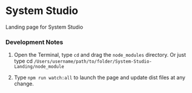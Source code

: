 # System Studio #

Landing page for System Studio

### Development Notes ###

1. Open the Terminal, type `cd` and drag the `node_modules` directory. Or just type cd `/Users/username/path/to/folder/System-Studio-Landing/node_module`

2. Type `npm run watch:all` to launch the page and update dist files at any change.
